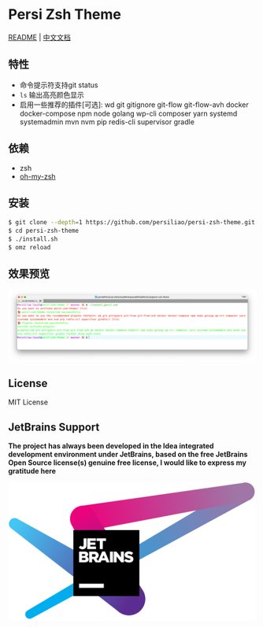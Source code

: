# Persi Zsh Theme

[README](/README.md "README") | [中文文档](/README_zh.md "中文文档")

## 特性
  * 命令提示符支持git status
  * `ls` 输出高亮颜色显示
  * 启用一些推荐的插件[可选]: wd git gitignore git-flow git-flow-avh docker docker-compose npm node golang wp-cli composer yarn systemd systemadmin mvn nvm pip redis-cli supervisor gradle

## 依赖

- zsh
- [oh-my-zsh](https://github.com/ohmyzsh/ohmyzsh "oh-my-zsh")

## 安装

```sh
$ git clone --depth=1 https://github.com/persiliao/persi-zsh-theme.git
$ cd persi-zsh-theme
$ ./install.sh
$ omz reload
```

## 效果预览

![效果预览](/screenshot.png)

## License

MIT License

## JetBrains Support

**The project has always been developed in the Idea integrated development environment under JetBrains, based on the
free JetBrains Open Source license(s) genuine free license, I would like to express my gratitude here**

![Jetbrains](https://github.com/persiliao/static-resources/blob/master/jetbrains-logos/jetbrains-variant-4.svg)
